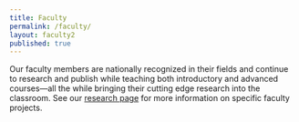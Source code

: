 ```yaml
---
title: Faculty
permalink: /faculty/
layout: faculty2
published: true
---
```

Our faculty members are nationally recognized in their fields and continue to research and publish while teaching both introductory and advanced courses—all the while bringing their cutting edge research into the classroom. See our [research page](/geography-and-urban-studies/research) for more information on specific faculty projects.
